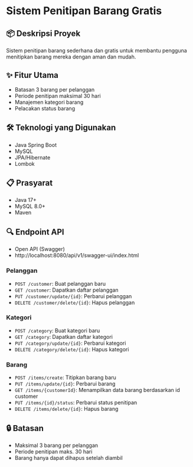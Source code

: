 # Sistem Penitipan Barang Gratis

## 📦 Deskripsi Proyek

Sistem penitipan barang sederhana dan gratis untuk membantu pengguna menitipkan barang mereka dengan aman dan mudah.

## ✨ Fitur Utama

- Batasan 3 barang per pelanggan
- Periode penitipan maksimal 30 hari
- Manajemen kategori barang
- Pelacakan status barang

## 🛠️ Teknologi yang Digunakan

- Java Spring Boot
- MySQL
- JPA/Hibernate
- Lombok

## 📋 Prasyarat

- Java 17+
- MySQL 8.0+
- Maven

## 🔍 Endpoint API

- Open API (Swagger)
- http://localhost:8080/api/v1/swagger-ui/index.html

### Pelanggan
- `POST /customer`: Buat pelanggan baru
- `GET /customer`: Dapatkan daftar pelanggan
- `PUT /customer/update/{id}`: Perbarui pelanggan
- `DELETE /customer/delete/{id}`: Hapus pelanggan

### Kategori
- `POST /category`: Buat kategori baru
- `GET /category`: Dapatkan daftar kategori
- `PUT /category/update/{id}`: Perbarui kategori
- `DELETE /category/delete/{id}`: Hapus kategori

### Barang
- `POST /items/create`: Titipkan barang baru
- `PUT /items/update/{id}`: Perbarui barang
- `GET /items/{customerId}`: Menampilkan data barang berdasarkan id customer
- `PUT /items/{id}/status`: Perbarui status penitipan
- `DELETE /items/delete/{id}`: Hapus barang

## 🔒 Batasan

- Maksimal 3 barang per pelanggan
- Periode penitipan maks. 30 hari
- Barang hanya dapat dihapus setelah diambil
